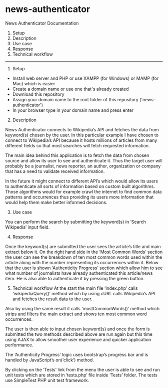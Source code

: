 # news-authenticator
News Authenticator Documentation

1. Setup
2. Description
3. Use case
4. Response
5. Technical workflow

-----------------------------
1. Setup

- Install web server and PHP or use XAMPP (for Windows) or MAMP (for Mac) which is easier
- Create a domain name or use one that's already created
- Download this repository
- Assign your domain name to the root folder of this repository ('news-authenticator')
- In your browser type in your domain name and press enter

2. Description

News Authenticator connects to Wikipedia’s API and fetches the data from keyword(s) chosen by the user. In this particular example I have chosen to connect to Wikipedia’s API because it hosts millions of articles from many different fields so that most searches will fetch requested information.

The main idea behind this application is to fetch the data from chosen source and allow its user to see and authenticate it. Thus the target user will probably be a journalist, news reporter, an author, organization or company that has a need to validate received information.

In the future it might connect to different API’s which would allow its users to authenticate all sorts of information based on custom built algorithms. Those algorithms would for example crawl the internet to find common data patterns and occurrences thus providing its users more information that would help them make better informed decisions.

3. Use case

You can perform the search by submitting the keyword(s) in ‘Search Wikipedia’ input field. 

4. Response

Once the keyword(s) are submitted the user sees the article’s title and main extract below it. On the right hand side in the ‘Most Common Words’ section the user can see the breakdown of ten most common words used within the article along with the number representing its occurrences within it. Below that the user is shown ‘Authenticity Progress’ section which allow him to see what number of journalists have already authenticated this article/news item. He is also able to authenticate it by pressing the green button.

5. Technical workflow
At the start the main file ‘index.php’ calls ‘wikipediaQuery()’ method which by using cURL calls Wikipedia’s API and fetches the result data to the user. 

Also by using the same result it calls ‘mostCommonWords()’ method which strips and filters the main extract and shows ten most common word occurrences.

The user is then able to input chosen keyword(s) and once the form is submitted the two methods described above are run again but this time using AJAX to allow smoother user experience and quicker application performance.

The ‘Authenticity Progress’ logic uses bootstrap’s progress bar and is handled by JavaScript’s on(‘click’) method.

By clicking on the ‘Tests’ link from the menu the user is able to see and run unit tests which are stored in ‘tests.php’ file inside ‘Tests’ folder. The tests use SimpleTest PHP unit test framework.

